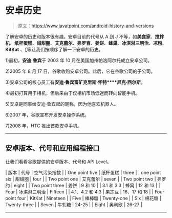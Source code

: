 # 安卓历史

> 原文：<https://www.javatpoint.com/android-history-and-versions>

了解安卓的历史和版本很有趣。安卓目前的代号从 A 到 J 不等，如**美食家**、**搅拌机**、**纸杯蛋糕**、**甜甜圈**、**艾克蕾尔**、**弗罗育**、**姜饼**、**蜂巢**、**冰淇淋三明治**、**凉粉**、 **KitKat** 、【等让我们按顺序了解一下安卓的历史。

1)最初，**安迪·鲁宾**于 2003 年 10 月在美国加州帕洛阿尔托成立安卓公司。

2)2005 年 8 月 17 日，谷歌收购安卓公司。此后，它在谷歌公司的子公司。

3)安卓公司的核心员工有**安迪·鲁宾****富矿****克里斯·怀特****尼克·西尔斯**。

4)最初打算用于相机，但后来由于仅相机市场低迷而转向智能手机。

5)安卓是同事给安迪·鲁宾起的昵称，因为他喜欢机器人。

6)2007 年，谷歌宣布开发安卓操作系统。

7)2008 年，HTC 推出首款安卓手机。

* * *

## 安卓版本、代号和应用编程接口

让我们看看谷歌提供的安卓版本、代号和 API Level。

| 版本 | 代号 | 空气污染指数 |
| One point five | 纸杯蛋糕 | three |
| one point six | 甜甜圈 | four |
| Two point one | 艾克蕾尔 | seven |
| Two point two | 弗罗约 | eight |
| Two point three | 姜饼 | 9 和 10 |
| 3.1 和 3.3 | 蜂窝 | 12 和 13 |
| Four | 冰淇淋三明治 | Fifteen |
| 4.1、4.2 和 4.3 | 果冻豆 | 16、17 和 18 |
| Four point four | KitKat | Nineteen |
| Five | 棒棒糖 | Twenty-one |
| Six | 棉花糖 | Twenty-three |
| Seven | 牛轧糖 | 24-25 |
| Eight | 奥利欧 | 26-27 |

* * *